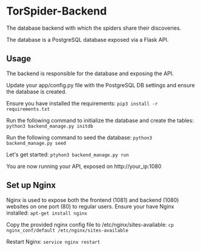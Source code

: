 # TorSpider-Backend
The database backend with which the spiders share their discoveries.

The database is a PostgreSQL database exposed via a Flask API.  


## Usage
The backend is responsible for the database and exposing the API.

Update your app/config.py file with the PostgreSQL DB settings and ensure the database is created.

Ensure you have installed the requirements:
`pip3 install -r requirements.txt` 

Run the following command to initialize the database and create the tables:
`python3 backend_manage.py initdb`

Run the following command to seed the database:
`python3 backend_manage.py seed`

Let's get started:
`ptyhon3 backend_manage.py run`

You are now running your API, exposed on http://your_ip:1080

## Set up Nginx
Nginx is used to expose both the frontend (1081) and backend (1080) websites on one port (80) to regular users. 
Ensure your have Nginx installed: `apt-get install nginx`

Copy the provided nginx config file to /etc/nginx/sites-available:
`cp nginx_conf/default /etc/nginx/sites-available`

Restart Nginx:
`service nginx restart`
